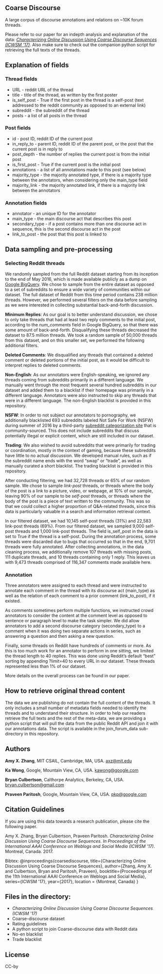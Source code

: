 ## Coarse Discourse

A large corpus of discourse annotations and relations on ~10K forum threads.

Please refer to our paper for an indepth analysis and explanation of the data: [*Characterizing Online Discussion Using Coarse Discourse Sequences (ICWSM '17)*](https://research.google.com/pubs/pub46055.html). Also make sure to check out the companion python script for retrieving the full texts of the threads.


## Explanation of fields

### Thread fields
 * URL - reddit URL of the thread
* title - title of the thread, as written by the first poster
* is_self_post - True if the first post in the thread is a self-post (text addressed to the reddit community as opposed to an external link)
* subreddit - the subreddit of the thread
* posts - a list of all posts in the thread
 
### Post fields
* id - post ID, reddit ID of the current post
* in_reply_to - parent ID, reddit ID of the parent post, or the post that the current post is in reply to
* post_depth - the number of replies the current post is from the initial post
* is_first_post - True if the current post is the initial post
* annotations - a list of all annotations made to this post (see below)
* majority_type - the majority annotated type, if there is a majority type between the annotators, when considering only the main_type field
* majority_link - the majority annotated link, if there is a majority link between the annotators
 
### Annotation fields
* annotator - an unique ID for the annotator
* main_type - the main discourse act that describes this post
* secondary_type - if a post contains more than one discourse act in sequence, this is the second discourse act in the post
* link_to_post - the post that this post is linked to
 
## Data sampling and pre-processing

### Selecting Reddit threads
			
We randomly sampled from the full Reddit dataset starting from its inception to the end of May 2016, which is made available publicly as a dump on [Google BigQuery](https://bigquery.cloud.google.com/table/fh-bigquery:reddit_comments.2016_05). We chose to sample from the entire dataset as opposed to a set of subreddits to ensure a wide variety of communities within our dataset. The full dataset of Reddit from this time period contains 238 million threads. However, we performed several filters on the data before sampling as we were interested in collecting substantial back-and-forth discussion.
					
**Minimum Replies**: As our goal is to better understand discussion, we chose to only take threads that had at least two reply comments to the initial post, according to the _num_comments_ field in Google BigQuery, so that there was some amount of back-and-forth. Disqualifying these threads decreased the dataset to 87.5 million threads. We took a random sample of 50,000 threads from this dataset, and on this smaller set, we performed the following additional filters.
					
**Deleted Comments**: We disqualified any threads that contained a deleted comment or deleted portions of the initial post, as it would be difficult to interpret replies to deleted comments.
					
**Non-English**: As our annotators were English-speaking, we ignored any threads coming from subreddits primarily in a different language. We manually went through the most frequent several hundred subreddits in our dataset and added them to a blacklist if their homepage was primarily in a different language. Annotators were also instructed to skip any threads that were in a different language. The non-English blacklist is provided in this repository.
					
**NSFW**: In order to not subject our annotators to pornography, we additionally blacklisted 693 subreddits labeled Not Safe For Work (NSFW) during summer of 2016 by a third-party [subreddit categorization site](http://redditlist.com/nsfw) that is community-sourced. This does not include subreddits that discuss potentially illegal or explicit content, which are still included in our dataset.
					
**Trading**: We also wished to avoid subreddits that were primarily for trading or coordination, mostly in the context of gaming, because these subreddits have little to no actual discussion. We developed manual rules, such as if the subreddit name ends with the word “swap” or “trade”, as well as manually curated a short blacklist. The trading blacklist is provided in this repository.
					
After conducting filtering, we had 32,728 threads or 65% of our random sample. We chose to sample _link-post_ threads, or threads where the body of the post is a link to a picture, video, or webpage, at 10% of our sample, leaving 90% of our sample to be _self-post_ threads, or threads where the body of the post is a piece of text written to the community. This was so that we could collect a higher proportion of Q&A-related threads, since this data is particularly valuable in a search and information retrieval context.
					
In our filtered dataset, we had 10,145 self-post threads (31%) and 22,583 link-post threads (69%). From our filtered dataset, we sampled 9,000 self-post threads and 1,000 link-post threads. The field is_self_post in the data is set to True if the thread is a self-post. During the annotation process, some threads were discarded due to bugs that occurred so that in the end, 9,701 threads were fully annotated. After collecting annotations, in the data cleaning process, we additionally remove 107 threads with missing posts, 111 duplicate threads, and 10 threads containing only 1 reply. This leaves us with 9,473 threads comprised of 116,347 comments made available here.
			
 
### Annotation
		 	 	 		
Three annotators were assigned to each thread and were instructed to annotate each comment in the thread with its discourse act (main_type) as well as the relation of each comment to a prior comment (link_to_post), if it existed.
					
As comments sometimes perform multiple functions, we instructed crowd annotators to consider the content at the comment level as opposed to sentence or paragraph level to make the task simpler. We did allow annotators to add a second discourse category (secondary_type) to a comment when it was doing two separate actions in series, such as answering a question and then asking a new question. 
				
Finally, some threads on Reddit have hundreds of comments or more. As this is too much work for an annotator to perform in one sitting, we limited the thread length to 40 replies. This was done using Reddit’s default “best” sorting by appending ?limit=40 to every URL in our dataset. These threads represented less than 1% of our dataset. 
 
More details on the overall process can be found in our paper.


## How to retrieve original thread content

The data we are publishing do not contain the full content of the threads. It only includes a small number of metadata fields needed to identify the threads and to understand their structure. In order to help our readers retrieve the full texts and the rest of the meta-data, we are providing a python script that will pull the data from the public Reddit API and join it with our annotations data. The script is available in the join_forum_data sub-directory in this repository.


## Authors
**Amy X. Zhang**, MIT CSAIL, Cambridge, MA, USA. axz@mit.edu

**Ka Wong**, Google, Mountain View, CA, USA. kawong@google.com
 
**Bryan Culbertson**, Calthorpe Analytics, Berkeley, CA, USA. bryan.culbertson@gmail.com
 
**Praveen Paritosh**, Google, Mountain View, CA, USA. pkp@google.com
 
## Citation Guidelines

If you are using this data towards a research publication, please cite the following paper.
 
Amy X. Zhang, Bryan Culbertson, Praveen Paritosh. *Characterizing Online Discussion Using Coarse Discourse Sequences. In Proceedings of the International AAAI Conference on Weblogs and Social Media (ICWSM '17)*. Montreal, Canada. 2017. 
 
Bibtex:
@inproceedings{coarsediscourse,
  title={Characterizing Online Discussion Using Coarse Discourse Sequences},
  author={Zhang, Amy X. and Culbertson, Bryan and Paritosh, Praveen},
  booktitle={Proceedings of the 11th International AAAI Conference on Weblogs and Social Media},
  series={ICWSM '17},
  year={2017},
  location = {Montreal, Canada}
}
 
 
## Files in the directory:
 * *Characterizing Online Discussion Using Coarse Discourse Sequences (ICWSM '17)*
 * Coarse-discourse dataset
 * Rating guidelines
 * A python script to join Coarse-discourse data with Reddit data
 * No-en blacklist
 * Trade blacklist

## License
CC-by
 

